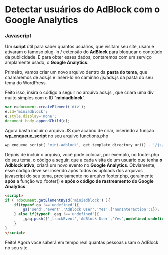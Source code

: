 # Detectar usuários do AdBlock com o Google Analytics
### Javascript

Um **script** útil para saber quantos usuários, que visitam seu site, usam e ativaram o famoso plug-in / extensão do **AdBlock** para bloquear o conteúdo da publicidade. E para obter esses dados, contaremos com um serviço amplamente usado, o **Google Analytics**.

Primeiro, vamos criar um novo arquivo dentro da **pasta do tema**, que chamaremos de ads.js e inseri-lo no caminho /js/ads.js da pasta do seu tema do WordPress.

Feito isso, insira o código a seguir no arquivo ads.js , que criará uma div muito simples com o ID "**miniadblock**".

```JavaScript
var e=document.createElement('div');
e.id='miniadblock';
e.style.display='none';
document.body.appendChild(e);
```
Agora basta incluir o arquivo JS que acabou de criar, inserindo a função **wp_enqueue_script** no seu arquivo functions.php

```php
wp_enqueue_script( 'mini-adblock', get_template_directory_uri() . '/js/ads.js', array('jquery'), false, true);
```
Depois de incluir o arquivo, você pode colocar, por exemplo, no footer.php do seu tema, o código a seguir, que a cada visita de um usuário que tenha **o Adblock ativo**, criará um novo evento no **Google Analytics**. Obviamente, esse código deve ser inserido após todos os uploads dos arquivos javascript do seu tema, precisamente no arquivo footer.php, geralmente **após** a função wp_footer() e **após o código de rastreamento do Google Analytics**.

```html
<script>
if ( !document.getElementById('miniadblock') ){
	if(typeof ga !=='undefined'){
		ga('send','event','AdBlock User','Yes',{'nonInteraction':1});
	} else if(typeof _gaq !=='undefined'){
		_gaq.push(['_trackEvent','AdBlock User','Yes',undefined,undefined,true]);
	}
}
</script>
```
Feito! Agora você saberá em tempo real quantas pessoas usam o AdBlock no seu site.
